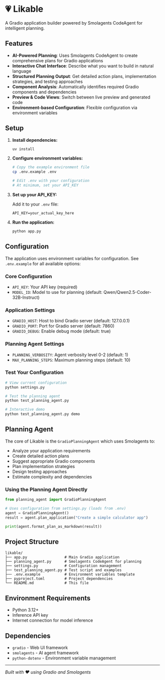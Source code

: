 # 💗 Likable

A Gradio application builder powered by Smolagents CodeAgent for intelligent planning.

## Features

- **AI-Powered Planning**: Uses Smolagents CodeAgent to create comprehensive plans for Gradio applications
- **Interactive Chat Interface**: Describe what you want to build in natural language
- **Structured Planning Output**: Get detailed action plans, implementation strategies, and testing approaches
- **Component Analysis**: Automatically identifies required Gradio components and dependencies
- **Preview & Code Views**: Switch between live preview and generated code
- **Environment-based Configuration**: Flexible configuration via environment variables

## Setup

1. **Install dependencies:**
   ```bash
   uv install
   ```

2. **Configure environment variables:**
   ```bash
   # Copy the example environment file
   cp .env.example .env

   # Edit .env with your configuration
   # At minimum, set your API_KEY
   ```

3. **Set up your API_KEY:**

   Add it to your `.env` file:
   ```
   API_KEY=your_actual_key_here
   ```

4. **Run the application:**
   ```bash
   python app.py
   ```

## Configuration

The application uses environment variables for configuration. See `.env.example` for all available options:

### Core Configuration
- `API_KEY`: Your API key (required)
- `MODEL_ID`: Model to use for planning (default: Qwen/Qwen2.5-Coder-32B-Instruct)

### Application Settings
- `GRADIO_HOST`: Host to bind Gradio server (default: 127.0.0.1)
- `GRADIO_PORT`: Port for Gradio server (default: 7860)
- `GRADIO_DEBUG`: Enable debug mode (default: true)

### Planning Agent Settings
- `PLANNING_VERBOSITY`: Agent verbosity level 0-2 (default: 1)
- `MAX_PLANNING_STEPS`: Maximum planning steps (default: 10)

### Test Your Configuration
```bash
# View current configuration
python settings.py

# Test the planning agent
python test_planning_agent.py

# Interactive demo
python test_planning_agent.py demo
```

## Planning Agent

The core of Likable is the `GradioPlanningAgent` which uses Smolagents to:

- Analyze your application requirements
- Create detailed action plans
- Suggest appropriate Gradio components
- Plan implementation strategies
- Design testing approaches
- Estimate complexity and dependencies

### Using the Planning Agent Directly

```python
from planning_agent import GradioPlanningAgent

# Uses configuration from settings.py (loads from .env)
agent = GradioPlanningAgent()
result = agent.plan_application("Create a simple calculator app")

print(agent.format_plan_as_markdown(result))
```

## Project Structure

```
likable/
├── app.py                 # Main Gradio application
├── planning_agent.py      # Smolagents CodeAgent for planning
├── settings.py            # Configuration management
├── test_planning_agent.py # Test script and examples
├── .env.example           # Environment variables template
├── pyproject.toml         # Project dependencies
└── README.md              # This file
```

## Environment Requirements

- Python 3.12+
- Inference API key
- Internet connection for model inference

## Dependencies

- `gradio` - Web UI framework
- `smolagents` - AI agent framework
- `python-dotenv` - Environment variable management

---

*Built with ❤️ using Gradio and Smolagents*
